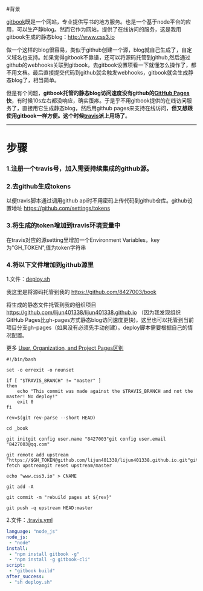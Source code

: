 #背景

[gitbook](https://www.gitbook.com/)既是一个网站，专业提供写书的地方服务。也是一个基于node平台的应用，可以生产静blog。然而它作为网站，提供了在线访问的服务，这是我用gitbook生成的静态blog：http://www.css3.io

做一个这样的blog很容易，类似于github创建一个源，blog就自己生成了，自定义域名也支持。如果觉得gitbook不靠谱，还可以将源码托管到github,然后通过github的webhooks关联到gitbook，去gitbook设置项看一下就懂怎么操作了，都不用文档。最后直接提交代码到github就会触发webhooks，gitbook就会生成静态blog了，相当简单。

但是有个问题，**gitbook托管的静态blog访问速度没有github的[GitHub Pages](https://pages.github.com/)快**，有时候10s左右都没响应，确实蛋疼。于是乎不用gitbook提供的在线访问服务了，直接用它生成静态blog，然后用github pages来支持在线访问，**但又想跟使用gitbook一样方便。这个时候[travis](https://travis-ci.org/)派上用场了**。

---

# 步骤

### 1.注册一个travis号，加入需要持续集成的github源。

### 2.去github生成tokens

以便travis脚本通过调用github api时不用密码上传代码到github仓库。github设置地址
https://github.com/settings/tokens

### 3.将生成的token增加到travis环境变量中
在travis对应的源setting里增加一个Environment Variables，key为"GH_TOKEN",值为token字符串

### 4.将以下文件增加到github源里

1.文件：[deploy.sh](https://raw.githubusercontent.com/8427003/book/master/deploy.sh)

我这里是将源码托管到我的
https://github.com/8427003/book

将生成的静态文件托管到我的组织项目
https://github.com/lijun401338/lijun401338.github.io
（因为我发现组织GitHub Pages比gh-pages方式静态blog访问速度更快)，这里也可以托管到当前项目分支gh-pages（如果没有必须先手动创建）。deploy脚本需要根据自己的情况配置。


更多
[User, Organization, and Project Pages区别](https://help.github.com/articles/user-organization-and-project-pages/)


```shell
#!/bin/bash

set -o errexit -o nounset

if [ "$TRAVIS_BRANCH" != "master" ]
then 
    echo "This commit was made against the $TRAVIS_BRANCH and not the master! No deploy!" 
    exit 0
fi

rev=$(git rev-parse --short HEAD)

cd _book

git initgit config user.name "8427003"git config user.email "8427003@qq.com"

git remote add upstream "https://$GH_TOKEN@github.com/lijun401338/lijun401338.github.io.git"git fetch upstreamgit reset upstream/master

echo "www.css3.io" > CNAME

git add -A

git commit -m "rebuild pages at ${rev}"

git push -q upstream HEAD:master

```


2.文件：[.travis.yml](https://raw.githubusercontent.com/8427003/book/master/.travis.yml)

```yml
language: "node_js"
node_js:
 - "node"
install:
 - "npm install gitbook -g"
 - "npm install -g gitbook-cli"
script:
 - "gitbook build"
after_success:
 - "sh deploy.sh"

```